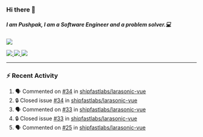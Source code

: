 ### Hi there 👋

##### I am Pushpak, I am a Software Engineer and a problem solver.💻

<a href='https://twitter.com/pushpak1300'><a href="https://pushpak1300.me/" target="_blank">
  <img src="https://img.shields.io/badge/website-%23E34F26.svg?&style=for-the-badge" />
</a> 
 
 <a href="https://twitter.com/pushpak1300" target="_blank">
  <img src="https://img.shields.io/badge/twitter-%231DA1F2.svg?&style=for-the-badge&logo=twitter&logoColor=white" />
</a> 

<a href="https://www.linkedin.com/in/pushpak-c-286b17b1/" target="_blank">
  <img src="https://img.shields.io/badge/linkedin-%230077B5.svg?&style=for-the-badge&logo=linkedin&logoColor=white" />
</a> 

<a href="https://dev.to/pushpak1300/" target="_blank">
  <img src="http://img.shields.io/badge/dev.to-gray?style=for-the-badge&logo=dev.to&?logoColor=white?logoWidth=100?label=" />
</a> 


</p>

---

### ⚡ Recent Activity

<!--START_SECTION:activity-->
1. 🗣 Commented on [#34](https://github.com/shipfastlabs/larasonic-vue/issues/34#issuecomment-2994291370) in [shipfastlabs/larasonic-vue](https://github.com/shipfastlabs/larasonic-vue)
2. 🔒 Closed issue [#34](https://github.com/shipfastlabs/larasonic-vue/issues/34) in [shipfastlabs/larasonic-vue](https://github.com/shipfastlabs/larasonic-vue)
3. 🗣 Commented on [#33](https://github.com/shipfastlabs/larasonic-vue/issues/33#issuecomment-2994291274) in [shipfastlabs/larasonic-vue](https://github.com/shipfastlabs/larasonic-vue)
4. 🔒 Closed issue [#33](https://github.com/shipfastlabs/larasonic-vue/issues/33) in [shipfastlabs/larasonic-vue](https://github.com/shipfastlabs/larasonic-vue)
5. 🗣 Commented on [#25](https://github.com/shipfastlabs/larasonic-vue/issues/25#issuecomment-2994227805) in [shipfastlabs/larasonic-vue](https://github.com/shipfastlabs/larasonic-vue)
<!--END_SECTION:activity-->
